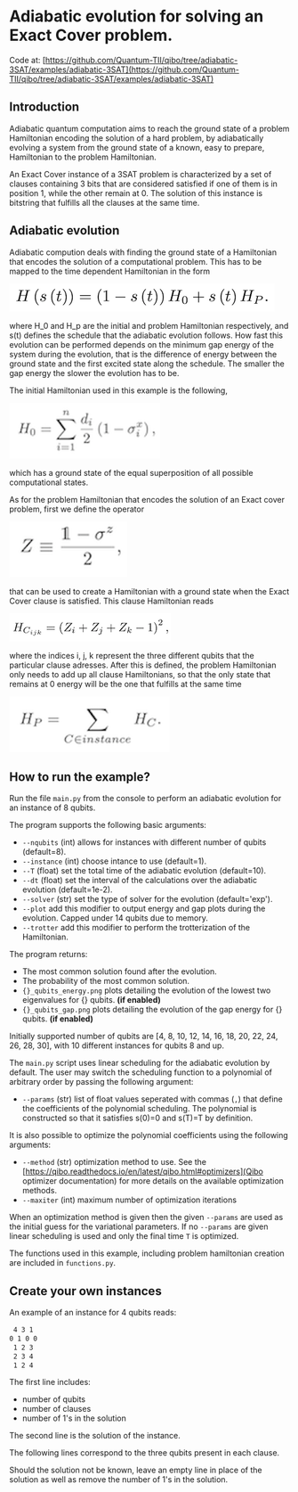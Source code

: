 # Adiabatic evolution for solving an Exact Cover problem.

Code at: [https://github.com/Quantum-TII/qibo/tree/adiabatic-3SAT/examples/adiabatic-3SAT](https://github.com/Quantum-TII/qibo/tree/adiabatic-3SAT/examples/adiabatic-3SAT)

## Introduction

Adiabatic quantum computation aims to reach the ground state of a problem Hamiltonian encoding the solution of a hard problem, by adiabatically evolving a system from the ground state of a known, easy to prepare, Hamiltonian to the problem Hamiltonian.

An Exact Cover instance of a 3SAT problem is characterized by a set of clauses containing 3 bits that are considered satisfied if one of them is in position 1, while the other remain at 0. The solution of this instance is bitstring that fulfills all the clauses at the same time.

## Adiabatic evolution

Adiabatic compution deals with finding the ground state of a Hamiltonian that encodes the solution of a computational problem. This has to be mapped to the time dependent Hamiltonian in the form

![hamiltonian](images/H.png)

where H_0 and H_p are the initial and problem Hamiltonian respectively, and s(t) defines the schedule that the adiabatic evolution follows. How fast this evolution can be performed depends on the minimum gap energy of the system during the evolution, that is the difference of energy between the ground state and the first excited state along the schedule. The smaller the gap energy the slower the evolution has to be.

The initial Hamiltonian used in this example is the following,

![initial-hamiltonian](images/h0.png)

which has a ground state of the equal superposition of all possible computational states.

As for the problem Hamiltonian that encodes the solution of an Exact cover problem, first we define the operator

![z-operator](images/z-matrix.png)

that can be used to create a Hamiltonian with a ground state when the Exact Cover clause is satisfied. This clause Hamiltonian reads

![clause-hamiltonian](images/hc.png)

where the indices i, j, k represent the three different qubits that the particular clause adresses. After this is defined, the problem Hamiltonian only needs to add up all clause Hamiltonians, so that the only state that remains at 0 energy will be the one that fulfills at the same time

![problem-hamiltonain](images/hp.png)


## How to run the example?

Run the file `main.py` from the console to perform an adiabatic evolution for an instance of 8 qubits.

The program supports the following basic arguments:

- `--nqubits` (int) allows for instances with different number of qubits (default=8).
- `--instance` (int) choose intance to use (default=1).
- `--T` (float) set the total time of the adiabatic evolution (default=10).
- `--dt` (float) set the interval of the calculations over the adiabatic evolution (default=1e-2).
- `--solver` (str) set the type of solver for the evolution (default='exp').
- `--plot` add this modifier to output energy and gap plots during the evolution. Capped under 14 qubits due to memory.
- `--trotter` add this modifier to perform the trotterization of the Hamiltonian.

The program returns:

- The most common solution found after the evolution.
- The probability of the most common solution.
- `{}_qubits_energy.png` plots detailing the evolution of the lowest two eigenvalues for {} qubits. **(if enabled)**
- `{}_qubits_gap.png` plots detailing the evolution of the gap energy for {} qubits. **(if enabled)**

Initially supported number of qubits are [4, 8, 10, 12, 14, 16, 18, 20, 22, 24, 26, 28, 30], with 10 different instances for qubits 8 and up.

The `main.py` script uses linear scheduling for the adiabatic evolution by
default. The user may switch the scheduling function to a polynomial of
arbitrary order by passing the following argument:

- `--params` (str) list of float values seperated with commas (`,`) that
  define the coefficients of the polynomial scheduling. The polynomial is
  constructed so that it satisfies s(0)=0 and s(T)=T by definition.

It is also possible to optimize the polynomial coefficients using the following
arguments:

- `--method` (str) optimization method to use. See the
[https://qibo.readthedocs.io/en/latest/qibo.html#optimizers](Qibo optimizer documentation)
for more details on the available optimization methods.
- `--maxiter` (int) maximum number of optimization iterations

When an optimization method is given then the given `--params` are used as the
initial guess for the variational parameters. If no `--params` are given linear
scheduling is used and only the final time `T` is optimized.

The functions used in this example, including problem hamiltonian creation are
included in `functions.py`.

## Create your own instances

An example of an instance for 4 qubits reads:

```text
 4 3 1
0 1 0 0
 1 2 3
 2 3 4
 1 2 4
```

The first line includes:
- number of qubits
- number of clauses
- number of 1's in the solution

The second line is the solution of the instance.

The following lines correspond to the three qubits present in each clause.

Should the solution not be known, leave an empty line in place of the solution as well as remove the number of 1's in the solution.
